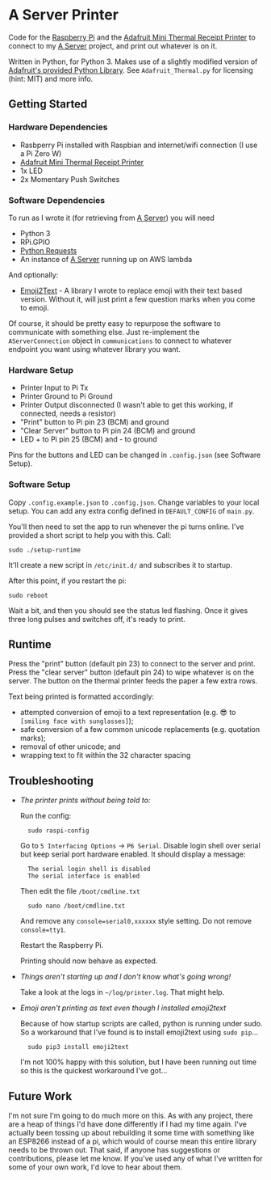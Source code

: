 # A Server Printer

Code for the [Raspberry Pi](https://www.raspberrypi.org/) and the [Adafruit Mini Thermal Receipt Printer](https://www.adafruit.com/product/597) to connect to my [A Server](https://github.com/SamCB/A-Server) project, and print out whatever is on it.

Written in Python, for Python 3.
Makes use of a slightly modified version of [Adafruit's provided Python Library](https://github.com/adafruit/Python-Thermal-Printer/blob/master/Adafruit_Thermal.py). See `Adafruit_Thermal.py` for licensing (hint: MIT) and more info.

## Getting Started

### Hardware Dependencies

* Rasbperry Pi installed with Raspbian and internet/wifi connection (I use a Pi Zero W)
* [Adafruit Mini Thermal Receipt Printer](https://www.adafruit.com/product/597)
* 1x LED
* 2x Momentary Push Switches

### Software Dependencies

To run as I wrote it (for retrieving from [A Server](https://github.com/SamCB/A-Server)) you will need 

* Python 3
* RPi.GPIO
* [Python Requests](http://docs.python-requests.org/en/master/)
* An instance of [A Server](https://github.com/SamCB/A-Server) running up on AWS lambda

And optionally:

* [Emoji2Text](https://github.com/SamCB/Emoji2Text) - A library I wrote to replace emoji with their text based version. Without it, will just print a few question marks when you come to emoji.

Of course, it should be pretty easy to repurpose the software to communicate with something else.
Just re-implement the `AServerConnection` object in `communications` to connect to whatever endpoint you want using whatever library you want.

### Hardware Setup

* Printer Input to Pi Tx
* Printer Ground to Pi Ground
* Printer Output disconnected (I wasn't able to get this working, if connected, needs a resistor)
* "Print" button to Pi pin 23 (BCM) and ground
* "Clear Server" button to Pi pin 24 (BCM) and ground
* LED + to Pi pin 25 (BCM) and - to ground

Pins for the buttons and LED can be changed in `.config.json` (see Software Setup).

### Software Setup

Copy `.config.example.json` to `.config.json`.
Change variables to your local setup.
You can add any extra config defined in `DEFAULT_CONFIG` of `main.py`.

You'll then need to set the app to run whenever the pi turns online.
I've provided a short script to help you with this. Call:

    sudo ./setup-runtime

It'll create a new script in `/etc/init.d/` and subscribes it to startup.

After this point, if you restart the pi:

    sudo reboot

Wait a bit, and then you should see the status led flashing.
Once it gives three long pulses and switches off, it's ready to print.

## Runtime

Press the "print" button (default pin 23) to connect to the server and print.
Press the "clear server" button (default pin 24) to wipe whatever is on the server.
The button on the thermal printer feeds the paper a few extra rows.

Text being printed is formatted accordingly:

* attempted conversion of emoji to a text representation (e.g. 😎 to `[smiling face with sunglasses]`);
* safe conversion of a few common unicode replacements (e.g. quotation marks);
* removal of other unicode; and 
* wrapping text to fit within the 32 character spacing

## Troubleshooting

* *The printer prints without being told to:*

    Run the config:

        sudo raspi-config

    Go to `5 Interfacing Options` -> `P6 Serial`.
    Disable login shell over serial but keep serial port hardware enabled.
    It should display a message:

        The serial login shell is disabled
        The serial interface is enabled

    Then edit the file `/boot/cmdline.txt`

        sudo nano /boot/cmdline.txt

    And remove any `console=serial0,xxxxxx` style setting.
    Do not remove `console=tty1`.

    Restart the Raspberry Pi.

    Printing should now behave as expected.

* *Things aren't starting up and I don't know what's going wrong!*

    Take a look at the logs in `~/log/printer.log`. That might help.

* *Emoji aren't printing as text even though I installed emoji2text*

    Because of how startup scripts are called, python is running under sudo.
    So a workaround that I've found is to install emoji2text using `sudo pip`...

        sudo pip3 install emoji2text

    I'm not 100% happy with this solution, but I have been running out time so
    this is the quickest workaround I've got...


## Future Work

I'm not sure I'm going to do much more on this.
As with any project, there are a heap of things I'd have done differently if I had my time again.
I've actually been tossing up about rebuilding it some time with something like an ESP8266 instead of a pi, which would of course mean this entire library needs to be thrown out.
That said, if anyone has suggestions or contributions, please let me know.
If you've used any of what I've written for some of your own work, I'd love to hear about them.
